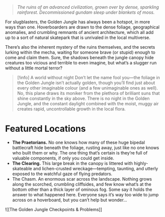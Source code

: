 > *The ruins of an advanced civilization, grown over by dense, sparkling rainforest. Decommissioned gundam sleep under blankets of moss.*

For slugblasters, the Golden Jungle has always been a hotspot, in more ways than one. Hoverboarders are drawn to the dense foliage, geographical anomalies, and crumbling remnants of ancient architecture, which all add up to a sort of natural skatepark that is unrivaled in the local multiverse.

There’s also the inherent mystery of the ruins themselves, and the secrets lurking within the mecha, waiting for someone brave (or stupid) enough to come and claim them. Sure, the shadows beneath the jungle canopy hide creatures too vicious and terrible to even imagine, but what’s a slugger run without a little mortal terror?


> [!info] A world without night
> Don’t let the name fool you—the foliage in the Golden Jungle isn’t actually golden, though you’ll find just about every other imaginable colour (and a few unimaginable ones as well). No, this plane draws its moniker from the plethora of brilliant suns that shine constantly in the sky above. There is no night in the Golden Jungle, and the constant daylight combined with the moist, muggy air creates rapid, uncontrollable growth in the local flora.

# Featured Locations

- **The Praetorians.** No one knows how many of these huge bipedal battlecraft hide beneath the foliage, rusting away, just like no one knows who built them or why. The one thing that’s certain is they’re full of valuable components, if only you could get inside.
- **The Clearing.** This large break in the canopy is littered with highly-skateable and lichen-crusted wreckage—tempting, taunting, and utterly exposed to the watchful gaze of flying predators.
- The Chasm. An enormous scar across the landscape. Nothing grows along the scorched, crumbling cliffsides, and few know what’s at the bottom other than a thick layer of ominous fog. Some say it holds the answer to what happened here. Everyone says it’s way too wide to jump across on a hoverboard, but you can’t help but wonder...

![[The Golden Jungle Checkpoints & Problems]]